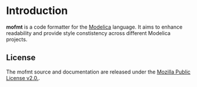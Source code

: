 # Introduction

**mofmt** is a code formatter for the [Modelica](https://modelica.org/)
language. It aims to enhance readability and provide style constistency across
different Modelica projects.



## License

The mofmt source and documentation are released under the [Mozilla Public
License v2.0.](https://www.mozilla.org/en-US/MPL/2.0/).
